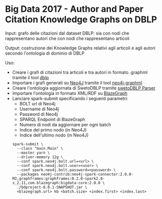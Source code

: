 # Big Data 2017 - Author and Paper Citation Knowledge Graphs on DBLP	

Input: grafo delle citazioni dal dataset DBLP: sia con nodi che rappresentano autori che con nodi che rappresentano articoli

Output: costruzione dei Knowledge Graphs relativi agli articoli e agli autori secondo l'ontologia di dominio di DBLP	

Uso: 
- Creare i grafi di citazioni tra articoli e tra autori in formato .graphml tramite il tool [dblp](https://github.com/fcibecchini/dblp)
- Importare i grafi generati su [Neo4J](https://neo4j.com/) tramite il tool [neo4j-graphml](https://github.com/jexp/neo4j-shell-tools)
- Creare l'ontologia aggiornata di SwetoDBLP tramite [swetoDBLP Parser](https://github.com/fcibecchini/swetodblp_parser)
- Importare l'ontologia in formato XML/RDF su [BlazeGraph](https://www.blazegraph.com/product/)
- Lanciare spark-submit specificando i seguenti parametri: 
  - BOLT url di Neo4j
  - Username di Neo4j
  - Password di Neo4j
  - SPARQL Endpoint di BlazeGraph
  - Numero di nodi da aggiornare per ogni batch
  - Indice del primo nodo (in Neo4J)
  - Indice dell'ultimo nodo (in Neo4J)
  ````
  spark-submit \
	--class "main.Main" \
	--master yarn \
	--driver-memory 12g \
	--conf spark.neo4j.bolt.url=<url> \
	--conf spark.neo4j.bolt.user=<user> \
	--conf spark.neo4j.bolt.password=<password> \
	--packages neo4j-contrib:neo4j-spark-connector:2.0.0-M2,graphframes:graphframes:0.2.0-spark2.0-s_2.11,com.blazegraph:bigdata-core:2.0.0 \
	./bdproject-0.0.1-SNAPSHOT.jar \
	<blazegraph.url> kb <batch.size> <index.first> <index.last>
  ````

